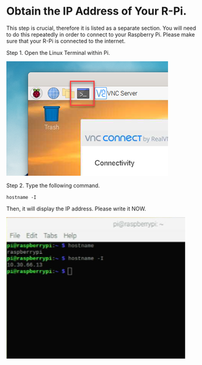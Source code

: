 # Obtain the IP Address of Your R-Pi.

This step is crucial, therefore it is listed as a separate section. You will need to do this repeatedly in order to connect to your Raspberry Pi. Please make sure that your R-Pi is connected to the internet. 

Step 1. Open the Linux Terminal within Pi. 

![image-20210915124053705](images/image-20210915124053705-163172765501313.png)

Step 2. Type the following command. 

```shell
hostname -I
```

Then, it will display the IP address. Please write it NOW. 

<img src="images/image-20210915120022058.png" alt="image-20210915120022058" style="zoom:150%;" />


